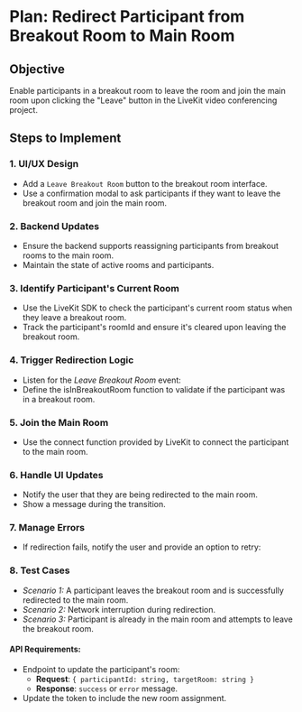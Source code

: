 # Plan: Redirect Participant from Breakout Room to Main Room

## Objective

Enable participants in a breakout room to leave the room and join the main room upon clicking the "Leave" button in the LiveKit video conferencing project.

## Steps to Implement

### 1. **UI/UX Design**

- Add a `Leave Breakout Room` button to the breakout room interface.
- Use a confirmation modal to ask participants if they want to leave the breakout room and join the main room.

### 2. **Backend Updates**

- Ensure the backend supports reassigning participants from breakout rooms to the main room.
- Maintain the state of active rooms and participants.

### 3. Identify Participant's Current Room

- Use the LiveKit SDK to check the participant's current room status when they leave a breakout room.
- Track the participant's roomId and ensure it's cleared upon leaving the breakout room.

### 4. Trigger Redirection Logic

- Listen for the _Leave Breakout Room_ event:
- Define the isInBreakoutRoom function to validate if the participant was in a breakout room.

### 5. Join the Main Room

- Use the connect function provided by LiveKit to connect the participant to the main room.

### 6. Handle UI Updates

- Notify the user that they are being redirected to the main room.
- Show a message during the transition.

### 7. Manage Errors

- If redirection fails, notify the user and provide an option to retry:

### 8. Test Cases

- _Scenario 1:_ A participant leaves the breakout room and is successfully redirected to the main room.
- _Scenario 2:_ Network interruption during redirection.
- _Scenario 3:_ Participant is already in the main room and attempts to leave the breakout room.

#### API Requirements:

- Endpoint to update the participant's room:
  - **Request**: `{ participantId: string, targetRoom: string }`
  - **Response**: `success` or `error` message.
- Update the token to include the new room assignment.
